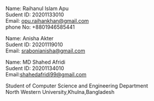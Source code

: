 
Name: Raihanul Islam Apu   
Sudent ID: 20201133010  
Email: opu.raihankhan@gmail.com   
phone No: +8801946585441          
   
Name: Anisha Akter   
Sudent ID: 20201119010  
Email: srabonianisha@gmail.com   

Name: MD Shahed Afridi  
Sudent ID: 20201134010  
Email:shahedafridi99@gmail.com	       
                                    	
Student of Computer Science and Engineering Department  
North Western University,Khulna,Bangladesh	
